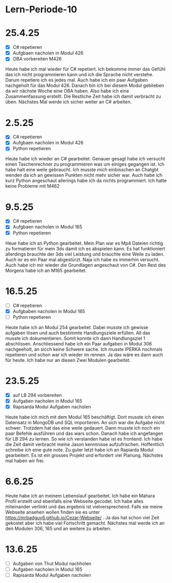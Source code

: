 # Lern-Periode-10

# 25.4.25
 - [x] C# repetieren
 - [x] Aufgbaen nacholen in Modul 426
 - [x] OBA vorbereiten M426  

Heute habe ich mal wieder für C# repetiert. Ich bekomme immer das Gefühl das ich nicht programmieren kann und ich die Sprache nicht verstehe. Darum repetiere ich es jedes mal. Auch habe ich ein paar Aufgaben nachgeholt für das Modul 426. Danach bin ich bei diesem Modul geblieben da wir nächste Woche eine OBA haben. Also habe ich eine Zusammenfassung erstellt. Die Restliche Zeit habe ich damit verbracht zu üben. Nächstes Mal werde ich sicher weiter an C# arbeiten. 

# 2.5.25

 - [x] C# repetieren
 - [x] Aufgbaen nacholen in Modul 426
 - [x] Python repetieren  

Heute habe ich wieder an C# gearbeitet. Genauer gesagt habe ich versucht einen Taschenrechner zu programmieren was um einiges gegangen ist. Ich habe halt eine weile gebraucht. Ich musste mich einbisschen an Chatgbt wenden da ich an gewissen Punkten nicht mehr sicher war. Auch habe ich kurz Python angeschaut allerings habe ich da nichts programmiert. Ich hatte keine Probleme mit M462

# 9.5.25

 - [x] C# repetieren
 - [x] Aufgbaen nacholen in Modul 165
 - [x] Python repetieren

Heue habe ich an Python gearbeitet. Mein Plan war es Mp4 Dateien richtig zu formatieren für mein 3ds damit ich es abspielen kann. Es hat funktioniert allerdings brauchte der 3ds viel Leistung und brauchte eine Weile zu laden. Auch isr es ein Paar mal abgestürzt. Naja ich habe es immerhin versucht. Auch habe ich mir wieder die Grundlagen angeschaut von C#. Den Rest des Morgens habe ich an M165 gearbeitet.

# 16.5.25

 - [ ] C# repetieren
 - [x] Aufgbaben nacholen in Modul 165
 - [ ] Python repetieren

Heute habe ich an Modul 254 gearbeitet. Dabei musste ich gewisse aufgaben lösen und auch bestimmte Handlungsziele erfüllen. All das musste ich dokumentieren. Somit konnte ich dann Handlungsziel 1 abschlissen. Anschliessend habe ich ein Paar aufgaben in Modul 306 nachgeeholt, an sicch keine Schwere sache. Ich musste IPERKA nochmals repetieren und schon war ich wieder im rennen. Ja das wäre es dann auch für heute. Ich habe nur an diesen Zwei Modulen gearbeitet.

# 23.5.25

 - [x] auf LB 294 vorbereiten
 - [x] Aufgaben nacholen in Modul 165
 - [x] Rapisarda Modul Aufgaben nacholen

Heute habe ich mich mit dem Modul 165 beschäftigt. Dort musste ich einen Datensatz in MongoDB und SQL importieren. An sich war die Aufgabe nicht schwer. Trotzdem hat das eine weile gedauert. Dann musste ich noch ein paar Befehle ausführen und das wars schon. Danach habe ich angefangen für LB 294 zu lernen. So wie ich verstanden habe ist es frontend. Ich habe die Zeit damit verbracht meine Jason kenntnisse aufzufrischen. Hoffentlich schreibe ich eine gute note. Zu guter letzt habe ich an Rapiarda Modul gearbeitert. Es ist ein grosses Projekt und erfordert viel Planung. Nächstes mal haben wir frei. 

# 6.6.25

Heute habe ich an meinem Lebenslauf gearbeitet. Ich habe ein Mahara Profil erstellt und ebenfalls eine Webseite gecodet. Ich habe alles miteinander verlinkt und das ergebnis ist vielversprechend. Falls sie meine Webseite ansehen wollen finden sie es unter https://mrbadguy6.github.io/Cezar-Webseite/ . Ja das hat schon viel Zeit gekostet aber ich habe viel Fortschritt gemacht. Nächstes mal werde ich an den Modulen 306, 165 und an weitere zu arbeiten. 

# 13.6.25

 - [ ] Aufgaben von Thut Modul nachholen 
 - [ ] Aufgaben nacholen in Modul 165
 - [ ] Rapisarda Modul Aufgaben nacholen
